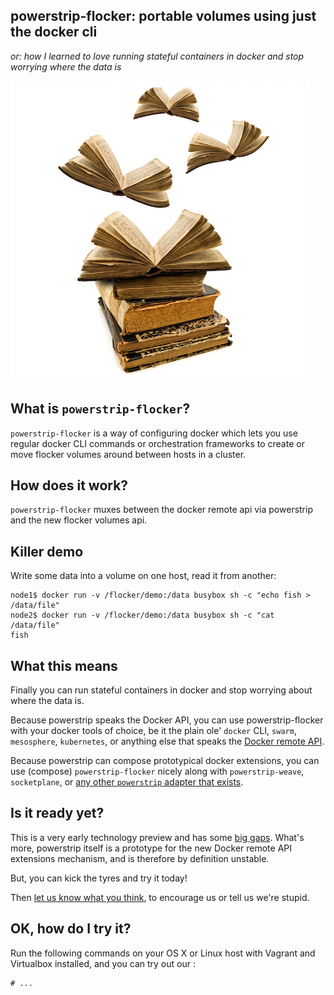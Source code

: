 ## powerstrip-flocker: portable volumes using just the docker cli
*or: how I learned to love running stateful containers in docker and stop worrying where the data is*

![flying books to illustrate portable volumes](resources/flying_books.jpg)

## What is `powerstrip-flocker`?

`powerstrip-flocker` is a way of configuring docker which lets you use regular docker CLI commands or orchestration frameworks to create or move flocker volumes around between hosts in a cluster.

## How does it work?

`powerstrip-flocker` muxes between the docker remote api via powerstrip and the new flocker volumes api.

## Killer demo

Write some data into a volume on one host, read it from another:

```
node1$ docker run -v /flocker/demo:/data busybox sh -c "echo fish > /data/file"
node2$ docker run -v /flocker/demo:/data busybox sh -c "cat /data/file"
fish
```

## What this means

Finally you can run stateful containers in docker and stop worrying about where the data is.

Because powerstrip speaks the Docker API, you can use powerstrip-flocker with your docker tools of choice, be it the plain ole' `docker` CLI, `swarm`, `mesosphere`, `kubernetes`, or anything else that speaks the [Docker remote API](https://docs.docker.com/reference/api/docker_remote_api/).

Because powerstrip can compose prototypical docker extensions, you can use (compose) `powerstrip-flocker` nicely along with `powerstrip-weave`, `socketplane`, or [any other `powerstrip` adapter that exists](https://github.com/clusterhq/powerstrip#powerstrip-adapters).

## Is it ready yet?

This is a very early technology preview and has some [big gaps](https://github.com/ClusterHQ/powerstrip-flocker/issues).
What's more, powerstrip itself is a prototype for the new Docker remote API extensions mechanism, and is therefore by definition unstable.

But, you can kick the tyres and try it today!

Then [let us know what you think](https://github.com/ClusterHQ/powerstrip-flocker/issues/new), to encourage us or tell us we're stupid.

## OK, how do I try it?

Run the following commands on your OS X or Linux host with Vagrant and Virtualbox installed, and you can try out our :

```
# ...
```
